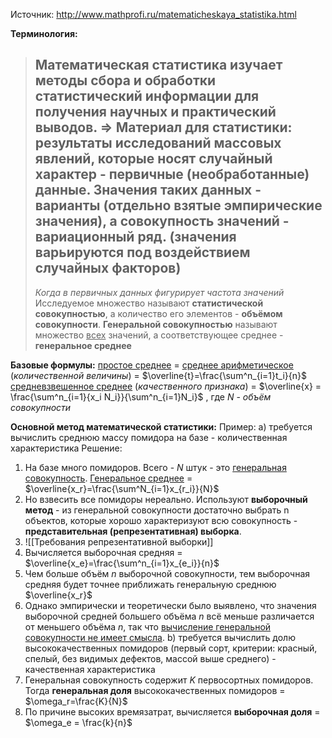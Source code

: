 Источник: http://www.mathprofi.ru/matematicheskaya_statistika.html

**Терминология:**
> **Математическая статистика** изучает методы сбора и обработки статистический информации для получения научных и практический выводов.
> => Материал для статистики:  результаты исследований массовых явлений, которые носят случайный характер - **первичные** (необработанные) **данные**.
> Значения таких данных - **варианты** (отдельно взятые эмпирические значения), а совокупность значений - **вариационный ряд**. (значения варьируются под воздействием случайных факторов)
> ---
>*Когда в первичных данных фигурирует частота значений*
>Исследуемое множество называют **статистической совокупностью**, а количество его элементов - **объёмом совокупности**.
>**Генеральной совокупностью** называют множество <u>всех</u> значений, а соответствующее среднее - **генеральное среднее**

**Базовые формулы:**
<u>простое среднее</u> = <u>среднее арифметическое</u> (*количественной величины*) = $\overline{t}=\frac{\sum^n_{i=1}t_i}{n}$
<u>средневзвешенное среднее</u> (*качественного признака*) = $\overline{x} = \frac{\sum^n_{i=1}{x_i N_i}}{\sum^n_{i=1}N_i}$ , где $N$ - *объём совокупности* 

**Основной метод математической статистики:**
Пример: 
a) требуется вычислить среднюю массу помидора на базе - количественная характеристика
Решение:
1. На базе много помидоров. Всего - $N$ штук - это <u>генеральная совокупность</u>. <u>Генеральное среднее</u> = $\overline{x_r}=\frac{\sum^N_{i=1}x_{r_i}}{N}$
2. Но взвесить все помидоры нереально. Используют **выборочный метод** - из генеральной совокупности достаточно выбрать n объектов, которые хорошо характеризуют всю совокупность - **представительная (репрезентативная) выборка**. 
3. ![[Требования репрезентативной выборки]]
4. Вычисляется выборочная средняя = $\overline{x_e}=\frac{\sum^n_{i=1}x_{e_i}}{n}$
5. Чем больше объём $n$ выборочной совокупности, тем выборочная средняя будет точнее приближать генеральную среднюю $\overline{x_r}$
6. Однако эмпирически и теоретически было выявлено, что значения выборочной средней большего объёма $n$ всё меньше различается от меньшего объёма $n$, так что <u>вычисление генеральной совокупности не имеет смысла</u>.
b) требуется вычислить долю высококачественных помидоров (первый сорт, критерии: красный, спелый, без видимых дефектов, массой выше среднего) - качественная характеристика
1. Генеральная совокупность содержит $K$ первосортных помидоров. Тогда **генеральная доля** высококачественных помидоров = $\omega_r=\frac{K}{N}$ 
2. По причине высоких времязатрат, вычисляется **выборочная доля** = $\omega_e = \frac{k}{n}$ 